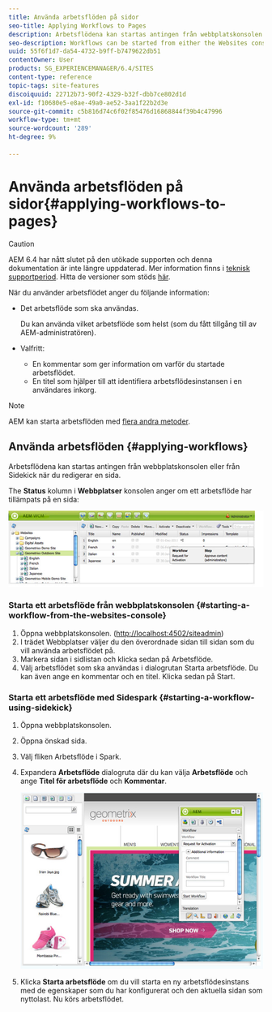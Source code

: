 ```yaml
---
title: Använda arbetsflöden på sidor
seo-title: Applying Workflows to Pages
description: Arbetsflödena kan startas antingen från webbplatskonsolen eller från Sidekick när du redigerar en sida.
seo-description: Workflows can be started from either the Websites console or, when editing a page, from Sidekick.
uuid: 55f6f1d7-da54-4732-b9ff-b7479622db51
contentOwner: User
products: SG_EXPERIENCEMANAGER/6.4/SITES
content-type: reference
topic-tags: site-features
discoiquuid: 22712b73-90f2-4329-b32f-dbb7ce802d1d
exl-id: f10680e5-e8ae-49a0-ae52-3aa1f22b2d3e
source-git-commit: c5b816d74c6f02f85476d16868844f39b4c47996
workflow-type: tm+mt
source-wordcount: '289'
ht-degree: 9%

---
```


# Använda arbetsflöden på sidor{#applying-workflows-to-pages}

>[!CAUTION]
>
>AEM 6.4 har nått slutet på den utökade supporten och denna dokumentation är inte längre uppdaterad. Mer information finns i [teknisk supportperiod](https://helpx.adobe.com/support/programs/eol-matrix.html). Hitta de versioner som stöds [här](https://experienceleague.adobe.com/docs/).

När du använder arbetsflödet anger du följande information:

* Det arbetsflöde som ska användas.

   Du kan använda vilket arbetsflöde som helst (som du fått tillgång till av AEM-administratören).
* Valfritt:

   * En kommentar som ger information om varför du startade arbetsflödet.
   * En titel som hjälper till att identifiera arbetsflödesinstansen i en användares inkorg.

>[!NOTE]
>
>AEM kan starta arbetsflöden med [flera andra metoder](/help/sites-administering/workflows-starting.md).

## Använda arbetsflöden {#applying-workflows}

Arbetsflödena kan startas antingen från webbplatskonsolen eller från Sidekick när du redigerar en sida.

The **Status** kolumn i **Webbplatser** konsolen anger om ett arbetsflöde har tillämpats på en sida:

![arbetsflödesstatus](assets/workflowstatus.png)

### Starta ett arbetsflöde från webbplatskonsolen {#starting-a-workflow-from-the-websites-console}

1. Öppna webbplatskonsolen. ([http://localhost:4502/siteadmin](http://localhost:4502/siteadmin))
1. I trädet Webbplatser väljer du den överordnade sidan till sidan som du vill använda arbetsflödet på.
1. Markera sidan i sidlistan och klicka sedan på Arbetsflöde.
1. Välj arbetsflödet som ska användas i dialogrutan Starta arbetsflöde. Du kan även ange en kommentar och en titel. Klicka sedan på Start.

### Starta ett arbetsflöde med Sidespark {#starting-a-workflow-using-sidekick}

1. Öppna webbplatskonsolen.
1. Öppna önskad sida.
1. Välj fliken Arbetsflöde i Spark.
1. Expandera **Arbetsflöde** dialogruta där du kan välja **Arbetsflöde** och ange **Titel för arbetsflöde** och **Kommentar**.

   ![arbetsflödenstartsidespark](assets/workflowstartsidekick.png)

1. Klicka **Starta arbetsflöde** om du vill starta en ny arbetsflödesinstans med de egenskaper som du har konfigurerat och den aktuella sidan som nyttolast. Nu körs arbetsflödet.
